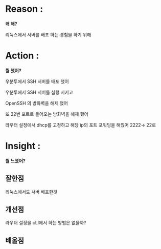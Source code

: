 # Reason : 

**왜 해?**

리눅스에서 서버를 배포 하는 경험을 하기 위해

# Action : 

**뭘 했어?**

우분투에서 SSH 서버를 배포 했어

우분투에서 SSH 서버를 실행 시키고

OpenSSH 의 방화벽을 해제 했어

또 22번 포트로 들어오는 방화벽을 해제 했어

라우터 설정에서 dhcp를 고정하고 해당 ip의 포트 포워딩을 해줬어 2222→ 22로

# Insight : 

**뭘 느꼈어?**

## 잘한점

리눅스에서도 서버 배포한것

## 개선점

라우터 설정을 cLI에서 하는 방법은 없을까?

## 배울점
